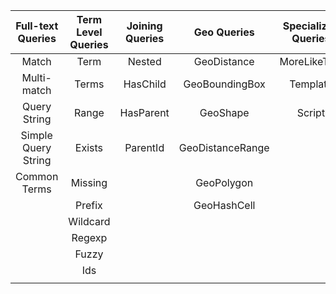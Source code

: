 

| Full-text Queries      | Term Level Queries    | Joining Queries | Geo Queries          | Specialized Queries | Span Queries |
| :--------------------: |:---------------------:| :--------------:| :-------------------:|:-------------------:|:------------:|
| 	 Match               | 	 Term                |  Nested         | GeoDistance          |  MoreLikeThis       |  SpanTerm   |
| 	 Multi-match         | 	 Terms               |  HasChild       |  GeoBoundingBox      |  Template           |  SpanMulti  |
| 	 Query String        | 	 Range               |  HasParent      |   GeoShape           |  Script             |  SpanFirst  |
| 	 Simple Query String | 	 Exists              |  ParentId       |  GeoDistanceRange    |                     |  SpanNear   |
| 	 Common Terms        | 	 Missing             |                 | GeoPolygon           |                     |  SpanOr     |
|                        | 	 Prefix              |                 |  GeoHashCell         |                     |  SpanNot    |
|                        | 	 Wildcard            |                 |                      |                     |  SpanContaining |
|                        | 	 Regexp              |                 |                      |                     |  SpanWithin |
|                        | 	 Fuzzy               |                 |                      |                     |
|                        | 	 Ids                 |                 |                      |                     |
|                        |                       |                 |                      |                     |
